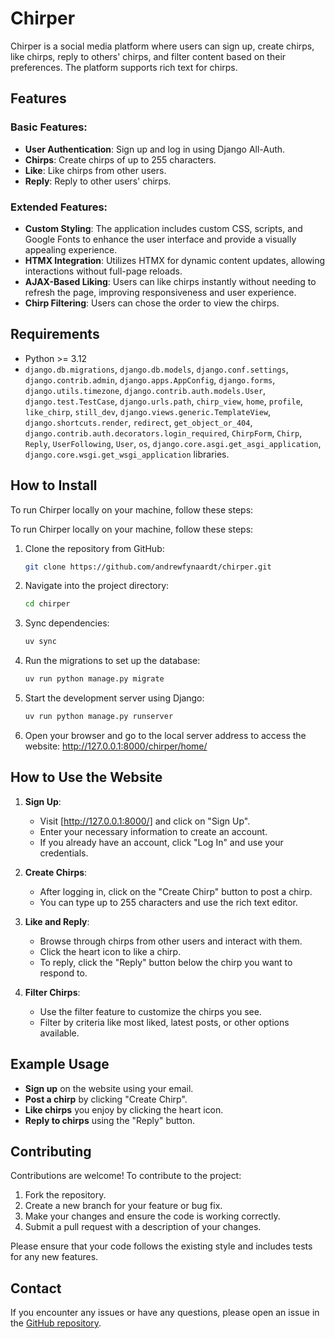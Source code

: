 # Chirper

Chirper is a social media platform where users can sign up, create chirps, like chirps, reply to others' chirps, and filter content based on their preferences. The platform supports rich text for chirps.

## Features

### Basic Features:
- **User Authentication**: Sign up and log in using Django All-Auth.
- **Chirps**: Create chirps of up to 255 characters.
- **Like**: Like chirps from other users.
- **Reply**: Reply to other users' chirps.

### Extended Features:
- **Custom Styling**: The application includes custom CSS, scripts, and Google Fonts to enhance the user interface and provide a visually appealing experience.  
- **HTMX Integration**: Utilizes HTMX for dynamic content updates, allowing interactions without full-page reloads.  
- **AJAX-Based Liking**: Users can like chirps instantly without needing to refresh the page, improving responsiveness and user experience.
- **Chirp Filtering**: Users can chose the order to view the chirps.


## Requirements
- Python >= 3.12
- `django.db.migrations`, `django.db.models`, `django.conf.settings`, `django.contrib.admin`, 
`django.apps.AppConfig`, `django.forms`, `django.utils.timezone`, `django.contrib.auth.models.User`, 
`django.test.TestCase`, `django.urls.path`, `chirp_view`, `home`, `profile`, `like_chirp`, 
`still_dev`, `django.views.generic.TemplateView`, `django.shortcuts.render`, `redirect`, 
`get_object_or_404`, `django.contrib.auth.decorators.login_required`, `ChirpForm`, `Chirp`, 
`Reply`, `UserFollowing`, `User`, `os`, `django.core.asgi.get_asgi_application`, 
`django.core.wsgi.get_wsgi_application` libraries.

## How to Install

To run Chirper locally on your machine, follow these steps:

To run Chirper locally on your machine, follow these steps:

1. Clone the repository from GitHub:
   ```bash
   git clone https://github.com/andrewfynaardt/chirper.git
   
2. Navigate into the project directory:
   ```bash
   cd chirper

3. Sync dependencies:
   ```bash
   uv sync
   
4. Run the migrations to set up the database:
   ```bash
   uv run python manage.py migrate

5. Start the development server using Django:
   ```bash
   uv run python manage.py runserver

6. Open your browser and go to the local server address to access the website:
   http://127.0.0.1:8000/chirper/home/
   
## How to Use the Website

1. **Sign Up**: 
   - Visit [http://127.0.0.1:8000/] and click on "Sign Up".
   - Enter your necessary information to create an account.
   - If you already have an account, click "Log In" and use your credentials.

2. **Create Chirps**: 
   - After logging in, click on the "Create Chirp" button to post a chirp.
   - You can type up to 255 characters and use the rich text editor.

3. **Like and Reply**: 
   - Browse through chirps from other users and interact with them.
   - Click the heart icon to like a chirp.
   - To reply, click the "Reply" button below the chirp you want to respond to.

4. **Filter Chirps**: 
   - Use the filter feature to customize the chirps you see.
   - Filter by criteria like most liked, latest posts, or other options available.

## Example Usage
- **Sign up** on the website using your email.
- **Post a chirp** by clicking "Create Chirp".
- **Like chirps** you enjoy by clicking the heart icon.
- **Reply to chirps** using the "Reply" button.

## Contributing

Contributions are welcome! To contribute to the project:

1. Fork the repository.
2. Create a new branch for your feature or bug fix.
3. Make your changes and ensure the code is working correctly.
4. Submit a pull request with a description of your changes.

Please ensure that your code follows the existing style and includes tests for any new features.

## Contact

If you encounter any issues or have any questions, please open an issue in the [GitHub repository](https://github.com/andrewfynaardt/chirper/issues).
